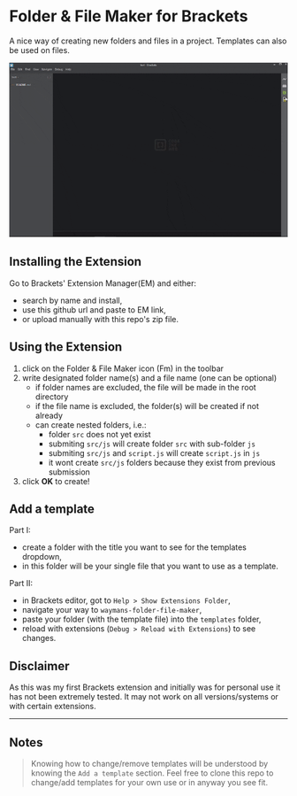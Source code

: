 Folder & File Maker for Brackets
===============================

A nice way of creating new folders and files in a project. Templates can also be used on files.

<img src="./vid/brackets-helper.gif">

## Installing the Extension
Go to Brackets' Extension Manager(EM) and either:
- search by name and install,
- use this github url and paste to EM link,
- or upload manually with this repo's zip file.

## Using the Extension
1. click on the Folder & File Maker icon (Fm) in the toolbar
2. write designated folder name(s) and a file name (one can be optional)
    - if folder names are excluded, the file will be made in the root directory
    - if the file name is excluded, the folder(s) will be created if not already
    - can create nested folders, i.e.:
        - folder `src` does not yet exist
        - submiting `src/js` will create folder `src` with sub-folder `js`
        - submiting `src/js` and `script.js` will create `script.js` in `js`
        - it wont create `src/js` folders because they exist from previous submission
3. click **OK** to create!
 
## Add a template
Part I:
- create a folder with the title you want to see for the templates dropdown,
- in this folder will be your single file that you want to use as a template.
 
Part II:
- in Brackets editor, got to `Help > Show Extensions Folder`,
- navigate your way to `waymans-folder-file-maker`,
- paste your folder (with the template file) into the `templates` folder,
- reload with extensions (`Debug > Reload with Extensions`) to see changes.

## Disclaimer
As this was my first Brackets extension and initially was for personal use it has not been extremely tested. It may not work on all versions/systems or with certain extensions.

---

## Notes
> Knowing how to change/remove templates will be understood by knowing the `Add a template` section.
> Feel free to clone this repo to change/add templates for your own use or in anyway you see fit.
